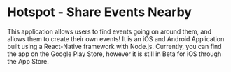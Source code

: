 # Hotspot - Share Events Nearby

This application allows users to find events going on around them, and allows them to create their own events!
It is an iOS and Android Application built using a React-Native framework with Node.js.
Currently, you can find the app on the Google Play Store, however it is still in Beta for iOS through the App Store.
